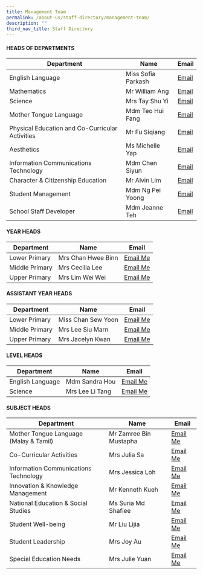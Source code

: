 ```yaml
---
title: Management Team
permalink: /about-us/staff-directory/management-team/
description: ""
third_nav_title: Staff Directory
---
```

#### HEADS OF DEPARTMENTS

| Department | Name | Email |
| -------- | -------- | -------- |
| English Language     | Miss Sofia Parkash     | <a href="mailto:sofia_gita_parkash@moe.edu.sg" target="">Email</a>     |
| Mathematics     | Mr William Ang     | <a href="mailto:ang_kia_wei_william@moe.edu.sg" target="">Email</a>     |
| Science     | Mrs Tay Shu Yi     | <a href="mailto:wee_shu_yi@moe.edu.sg" target="">Email</a>     |
| Mother Tongue Language     | Mdm Teo Hui Fang    | <a href="mailto:teo_hui_fang@moe.edu.sg" target="">Email</a>     |
| Physical Education and Co-Curricular Activities     | Mr Fu Siqiang    | <a href="mailto:u_siqiang@moe.edu.sg" target="">Email</a>    |
| Aesthetics     | Ms Michelle Yap     | <a href="mailto:yap_hui_ching_michelle@moe.edu.sg" target="">Email</a>     |
| Information Communications Technology    | Mdm Chen Siyun    | <a href="mailto:chen_siyun@moe.edu.sg" target="">Email</a>     |
| Character &amp; Citizenship Education     | Mr Alvin Lim     | <a href="mailto:alvin_lim_hsu_jin@moe.edu.sg" target="">Email</a>    |
| Student Management    | Mdm Ng Pei Yoong   | <a href="mailto:ng_pei_yoong@moe.edu.sg" target="">Email</a>    |
| School Staff Developer     | Mdm Jeanne Teh     | <a href="mailto:teh_hsiao_chuin@moe.edu.sg" target="">Email</a>    |

#### YEAR HEADS

| Department | Name | Email |
| -------- | -------- | -------- |
| Lower Primary     | Mrs Chan Hwee Binn     | [Email Me](seah_hwee_binn@moe.edu.sg)     |
| Middle Primary     | Mrs Cecilia Lee    | [Email Me](cecilia_peralta_lee@moe.edu.sg)     |
| Upper Primary     | Mrs Lim Wei Wei     | [Email Me](chua_wei_wei@moe.edu.sg)     |

#### ASSISTANT YEAR HEADS

| Department | Name | Email |
| -------- | -------- | -------- |
| Lower Primary     | Miss Chan Sew Yoon     | [Email Me](chan_sew_yoon@moe.edu.sg)     |
| Middle Primary     | Mrs Lee Siu Marn    | [Email Me](leong_siu_marn@moe.edu.sg)     |
| Upper Primary     | Mrs Jacelyn Kwan     | [Email Me](chia_pin_jhin@moe.edu.sg)     |

#### LEVEL HEADS

| Department | Name | Email |
| -------- | -------- | -------- |
| English Language    | Mdm Sandra Hou     | [Email Me](hou_may_wah_sandra@moe.edu.sg)     |
| Science     | Mrs Lee Li Tang     | [Email Me](tang_li_tang@moe.edu.sg)     |

#### SUBJECT HEADS
| Department | Name | Email |
| -------- | -------- | -------- |
| Mother Tongue Language (Malay &amp; Tamil)    | Mr Zamree Bin Mustapha     | [Email Me](zamree_mustapha@moe.edu.sg)     |
| Co-Curricular Activities     | Mrs Julia Sa     | [Email Me](lim_mei_chia_julia@moe.edu.sg)     |
| Information Communications Technology     | Mrs Jessica Loh     | [Email Me](teo_yiying_jessica@moe.edu.sg)     |
| Innovation &amp; Knowledge Management     | Mr Kenneth Kueh     | [Email Me](kenneth_kueh@moe.edu.sg)    |
| National Education &amp; Social Studies     | Ms Suria Md Shafiee     | [Email Me](suria_mohamed_shafiee@moe.edu.sg)     |
| Student Well-being     | Mr Liu Lijia     | [Email Me](liu_lijia@moe.edu.sg)     |
| Student Leadership     | Mrs Joy Au     | [Email Me](tham_kar_yee@moe.edu.sg)     |
| Special Education Needs     | Mrs Julie Yuan     | [Email Me](julie_phoebe_low@moe.edu.sg)     |